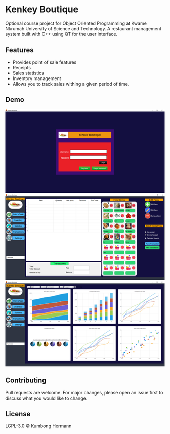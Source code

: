 # Kenkey Boutique
Optional course project for Object Oriented Programming at Kwame Nkrumah University of Science and Technology. A restaurant management system built with C++ using QT for the user interface. 

## Features
 - Provides point of sale features
 - Receipts
 - Sales statistics
 - Inventory management
 - Allows you to track sales withing a given period of time. 


## Demo

![](Screenshots/demo3.PNG)
![](Screenshots/demo1.PNG)
![](Screenshots/demo2.PNG)

## Contributing
Pull requests are welcome. For major changes, please open an issue first to discuss what you would like to change.

License
----

LGPL-3.0 &copy; Kumbong Hermann

